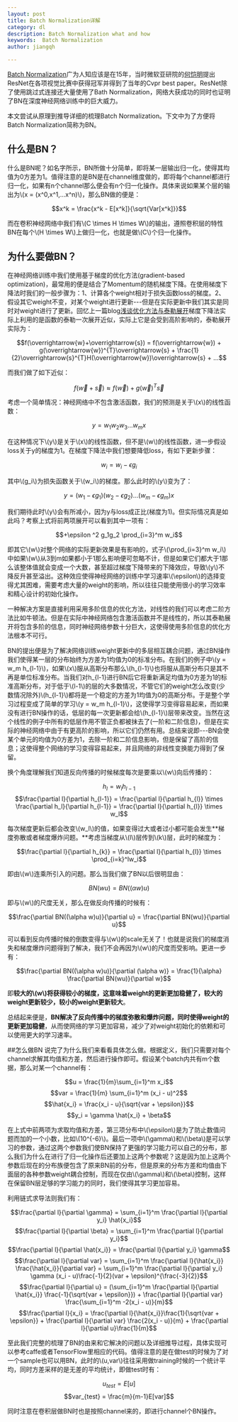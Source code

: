 ```yaml
---
layout: post
title: Batch Normalization详解
category: dl
description: Batch Normalization what and how
keywords:  Batch Normalization
author: jiangqh

---
```

[Batch Normalization](https://arxiv.org/abs/1502.03167)广为人知应该是在15年，当时微软亚研院的[何恺明](http://kaiminghe.com/)提出ResNet在各项视觉比赛中获得冠军并得到了当年的Cvpr best paper。ResNet除了使用跳过式连接还大量使用了Bath Normalization，网络大获成功的同时也证明了BN在深度神经网络训练中的巨大威力。  

本文尝试从原理到推导详细的梳理Batch Normalization。下文中为了方便将Batch Normalization简称为BN。

## 什么是BN？ 
什么是BN呢？如名字所示，BN所做十分简单，即将某一层输出归一化，使得其均值为0方差为1。值得注意的是BN是在channel维度做的，即将每个channel都进行归一化，如果有n个channel那么便会有n个归一化操作。具体来说如果某个层的输出为\\(x = \(x^0,x^1,...x^n\)\\)，那么BN做的便是：  

$$x^k = \frac{x^k - E[x^k]}{\sqrt{Var[x^k]}}$$  

而在卷积神经网络中我们有\\(C \times H \times W\\)的输出，遵照卷积层的特性BN在每个\\(H \times W\\)上做归一化，也就是做\\(C\\)个归一化操作。  

## 为什么要做BN？
在神经网络训练中我们使用基于梯度的优化方法(gradient-based optimization)，最常用的便是结合了Momentum的随机梯度下降。在使用梯度下降法时我们的一般步骤为：1、计算各个weight相对于损失函数loss的梯度。2、假设其它weight不变，对某个weight进行更新---但是在实际更新中我们其实是同时对weight进行了更新。回忆上一篇blog[浅谈优化方法与泰勒展开](http://jiangqh.info/%E6%B5%85%E8%B0%88%E4%BC%98%E5%8C%96%E6%96%B9%E6%B3%95%E4%B8%8E%E6%B3%B0%E5%8B%92%E5%B1%95%E5%BC%80/)梯度下降法实际上利用的是函数的泰勒一次展开近似，实际上它是会受到高阶影响的，泰勒展开实际为：

$$f(\overrightarrow{w}+\overrightarrow{s}) = f(\overrightarrow{w}) + g(\overrightarrow{w})^{T}\overrightarrow{s} + \frac{1}{2}\overrightarrow{s}^{T}H(\overrightarrow{w})\overrightarrow{s} + ...$$  

而我们做了如下近似：

$$f(\overrightarrow{w}+\overrightarrow{s}) \approx f(\overrightarrow{w}) + g(\overrightarrow{w})^{T}\overrightarrow{s}$$   

考虑一个简单情况：神经网络中不包含激活函数，我们的预测是关于\\(x\\)的线性函数：  

$$y = w_1w_2w_3...w_m x$$    

在这种情况下\\(y\\)是关于\\(x\\)的线性函数，但不是\\(w\\)的线性函数，进一步假设loss关于y的梯度为1。在梯度下降法中我们想要降低loss，有如下更新步骤：

$$w_i = w_i - \epsilon g_i$$

其中\\(g_i\\)为损失函数关于\\(w_i\\)的梯度。那么此时的\\(y\\)变为了：

$$y = (w_1 - \epsilon g_1)(w_2 - \epsilon g_2)...(w_m - \epsilon g_m)x$$  

我们期待此时\\(y\\)会有所减小，因为y与loss成正比(梯度为1)。但实际情况真是如此吗？考察上式将前两项展开可以看到其中一项有：

$$+\epsilon ^2 g_1g_2 \prod_{i=3}^m w_i$$  

即其它\\(w\\)对整个网络的实际更新效果是有影响的，式子\\(\prod_{i=3}^m w_i\\)中如果\\(w\\)从3到m如果都小于1那么影响便可忽略不计，但是如果它们都大于1那么该整体值就会变成一个大数，甚至超过梯度下降带来的下降效应，导致\\(y\\)不降反升甚至溢出。这种效应使得神经网络的训练中学习速率\\(\epsilon\\)的选择变得尤其困难，需要考虑大量的weight的影响，所以往往只能使用很小的学习效率和精心设计的初始化操作。

一种解决方案是直接利用采用多阶信息的优化方法，对线性的我们可以考虑二阶方法比如牛顿法。但是在实际中神经网络包含激活函数并不是线性的，所以其泰勒展开将包含多阶的信息，同时神经网络参数十分巨大，这使得使用多阶信息的优化方法根本不可行。

BN的提出便是为了解决网络训练weight更新中的多层相互耦合问题，通过BN操作我们使得某一层的分布始终为方差为1均值为0的标准分布。在我们的例子中\\(y = w_m h_{l-1}\\)，如果\\(x\\)服从高斯分布那么\\(h_{l-1}\\)也将服从高斯分布只是其不再是单位标准分布。当我们对h_{l-1}进行BN后它将重新满足均值为0方差为1的标准高斯分布，对于低于\\(l-1\\)的层的大多数情况，不管它们的weight怎么改变(少数情况除外)\\(h_{l-1}\\)都将是一个稳定的方差为1均值为0的高斯分布。于是整个学习过程变成了简单的学习\\(y = w_m h_{l-1}\\)，这使得学习变得容易起来，而如果没有进行BN操作的话，低层的每一次更新都会给\\(h_{l-1}\\)层带来改变。当然在这个线性的例子中所有的低层作用不管正负都被抹去了(一阶和二阶信息)，但是在实际的神经网络中由于有更高阶的影响，所以它们仍然有用。总结来说即---BN会使某个单元的均值为0方差为1，去除一阶和二阶信息影响，但是保留了高阶的信息；这使得整个网络的学习变得容易起来，并且网络的非线性变换能力得到了保留。  

换个角度理解我们知道反向传播的时候梯度每次是要乘以\\(w\\)向后传播的：

$$h_l = w_lh_{l-1}$$
$$\frac{\partial l}{\partial h_{l-1}} = \frac{\partial l}{\partial h_{l}} \times \frac{\partial h_l}{\partial h_{l-1}} = \frac{\partial l}{\partial h_{l}} \times w_l$$  

每次梯度更新后都会改变\\(w_l\\)的值，如果变得过大或者过小都可能会发生**梯度弥散或者梯度爆炸问题。**考虑当梯度从\\(l\\)层传到\\(k\\)层，此时的梯度为：  

$$\frac{\partial l}{\partial h_{k}} = \frac{\partial l}{\partial h_{l}} \times \prod_{i=k}^lw_i$$  

即由\\(w\\)连乘所引入的问题。那么当我们做了BN以后很明显由：  

$$BN(wu) = BN((\alpha w)u)$$  

即与\\(w\\)的尺度无关，那么在做反向传播的时候有：  

$$\frac{\partial BN((\alpha w)u)}{\partial u} = \frac{\partial BN(wu)}{\partial u}$$  

可以看到反向传播时候的倒数变得与\\(w\\)的scale无关了！也就是说我们的梯度消失和梯度爆炸问题得到了解决，我们不会再因为\\(w\\)的尺度而受影响。更进一步有：  

$$\frac{\partial BN((\alpha w)u)}{\partial (\alpha w)} = \frac{1}{\alpha} \frac{\partial BN(wu)}{\partial w}$$  

即**较大的\\(w\\)将获得较小的梯度，这意味着weight的更新更加稳健了，较大的weight更新较少，较小的weight更新较大**。

总结起来便是，**BN解决了反向传播中的梯度弥散和爆炸问题，同时使得weight的更新更加稳健**，从而使网络的学习更加容易，减少了对weight初始化的依赖和可以使用更大的学习速率。

##怎么做BN
说完了为什么我们来看看具体怎么做。根据定义，我们只需要对每个channel求解其均值和方差，然后进行操作即可。假设某个batch内共有m个数据，那么对某一个channel有：   

$$u = \frac{1}{m}\sum_{i=1}^m x_i$$
$$var = \frac{1}{m} \sum_{i=1}^m (x_i - u)^2$$
$$\hat{x_i} = \frac{x_i - u}{\sqrt{var + \epsilon}}$$
$$y_i = \gamma \hat{x_i} + \beta$$  

在上式中前两项为求取均值和方差，第三项分布中\\(\epsilon\\)是为了防止数值问题而加的一个小数，比如\\(10^{-6}\\)。最后一项中\\(\gamma\\)和\\(\beta\\)是可以学习的参数，通过这两个参数我们使BN保持了更强的学习能力可以自己的分布，那么我们为什么在进行了归一化操作后还要加上这两个参数呢？这是因为加上这两个参数后现在的分布族便包含了原来BN前的分布，但是原来的分布方差和均值由下面层的各种参数weight耦合控制，而现在仅由\\(\gamma\\)和\\(\beta\\)控制，这样在保留BN层足够的学习能力的同时，我们使得其学习更加容易。

利用链式求导法则我们有：

$$\frac{\partial l}{\partial \gamma} = \sum_{i=1}^m \frac{\partial l}{\partial y_i} \hat{x_i}$$
$$\frac{\partial l}{\partial \beta} = \sum_{i=1}^m \frac{\partial l}{\partial y_i}$$
$$\frac{\partial l}{\partial \hat{x_i}} =  \frac{\partial l}{\partial y_i} \gamma$$
$$\frac{\partial l}{\partial var} = \sum_{i=1}^m \frac{\partial l}{\hat{x_i}} \frac{\hat{x_i}}{\partial var} = \sum_{i=1}^m  \frac{\partial l}{\partial y_i} \gamma (x_i - u)\frac{-1}{2}(var + \epsilon)^{\frac{-3}{2}}$$
$$\frac{\partial l}{\partial u} = (\sum_{i=1}^m \frac{\partial l}{\partial \hat{x_i}} \frac{-1}{\sqrt{var + \epsilon}}) + \frac{\partial l}{\partial var} \frac{\sum_{i=1}^m -2(x_i - u)}{m}$$
$$\frac{\partial l}{x_i} = \frac{\partial l}{\hat{x_i}}\frac{1}{\sqrt{var + \epsilon}} + \frac{\partial l}{\partial var} \frac{2(x_i - u)}{m} + \frac{\partial l}{\partial u}\frac{1}{m}$$  

至此我们完整的梳理了BN的由来和它解决的问题以及详细推导过程，具体实现可以参考caffe或者TensorFlow里相应的代码。值得注意的是在做test的时候为了对一个sample也可以用BN，此时的\\(u,var\\)往往采用做training时候的一个统计平均，同时方差采样的是无差的平均统计，即做test时有：

$$u_{test} = E[u]$$
$$var_{test} = \frac{m}{m-1}E[var]$$

同时注意在卷积层做BN时也是按照channel来的，即进行channel个BN操作。